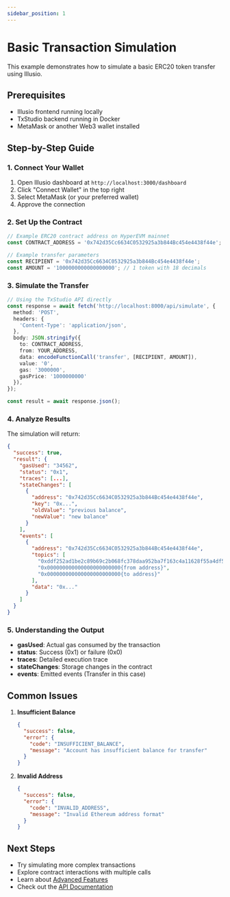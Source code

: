 ```yaml
---
sidebar_position: 1
---
```


# Basic Transaction Simulation

This example demonstrates how to simulate a basic ERC20 token transfer using Illusio.

## Prerequisites

- Illusio frontend running locally
- TxStudio backend running in Docker
- MetaMask or another Web3 wallet installed

## Step-by-Step Guide

### 1. Connect Your Wallet

1. Open Illusio dashboard at `http://localhost:3000/dashboard`
2. Click "Connect Wallet" in the top right
3. Select MetaMask (or your preferred wallet)
4. Approve the connection

### 2. Set Up the Contract

```typescript
// Example ERC20 contract address on HyperEVM mainnet
const CONTRACT_ADDRESS = '0x742d35Cc6634C0532925a3b844Bc454e4438f44e';

// Example transfer parameters
const RECIPIENT = '0x742d35Cc6634C0532925a3b844Bc454e4438f44e';
const AMOUNT = '1000000000000000000'; // 1 token with 18 decimals
```

### 3. Simulate the Transfer

```typescript
// Using the TxStudio API directly
const response = await fetch('http://localhost:8000/api/simulate', {
  method: 'POST',
  headers: {
    'Content-Type': 'application/json',
  },
  body: JSON.stringify({
    to: CONTRACT_ADDRESS,
    from: YOUR_ADDRESS,
    data: encodeFunctionCall('transfer', [RECIPIENT, AMOUNT]),
    value: '0',
    gas: '3000000',
    gasPrice: '1000000000'
  }),
});

const result = await response.json();
```

### 4. Analyze Results

The simulation will return:

```json
{
  "success": true,
  "result": {
    "gasUsed": "34562",
    "status": "0x1",
    "traces": [...],
    "stateChanges": [
      {
        "address": "0x742d35Cc6634C0532925a3b844Bc454e4438f44e",
        "key": "0x...",
        "oldValue": "previous balance",
        "newValue": "new balance"
      }
    ],
    "events": [
      {
        "address": "0x742d35Cc6634C0532925a3b844Bc454e4438f44e",
        "topics": [
          "0xddf252ad1be2c89b69c2b068fc378daa952ba7f163c4a11628f55a4df523b3ef",
          "0x000000000000000000000000{from address}",
          "0x000000000000000000000000{to address}"
        ],
        "data": "0x..."
      }
    ]
  }
}
```

### 5. Understanding the Output

- **gasUsed**: Actual gas consumed by the transaction
- **status**: Success (0x1) or failure (0x0)
- **traces**: Detailed execution trace
- **stateChanges**: Storage changes in the contract
- **events**: Emitted events (Transfer in this case)

## Common Issues

1. **Insufficient Balance**
   ```json
   {
     "success": false,
     "error": {
       "code": "INSUFFICIENT_BALANCE",
       "message": "Account has insufficient balance for transfer"
     }
   }
   ```

2. **Invalid Address**
   ```json
   {
     "success": false,
     "error": {
       "code": "INVALID_ADDRESS",
       "message": "Invalid Ethereum address format"
     }
   }
   ```

## Next Steps

- Try simulating more complex transactions
- Explore contract interactions with multiple calls
- Learn about [Advanced Features](../guides/advanced-features)
- Check out the [API Documentation](../api/overview)
